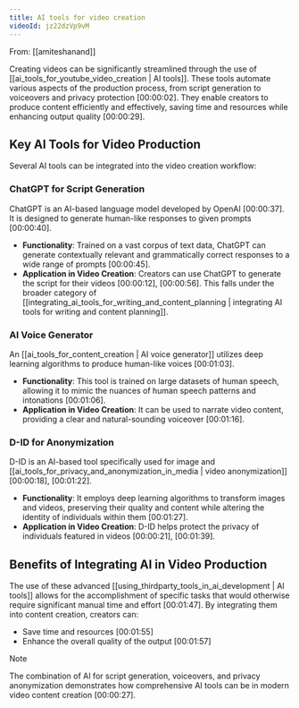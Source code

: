 ```yaml
---
title: AI tools for video creation
videoId: jz22dzVp9vM
---
```


From: [[amiteshanand]] <br/> 

Creating videos can be significantly streamlined through the use of [[ai_tools_for_youtube_video_creation | AI tools]]. These tools automate various aspects of the production process, from script generation to voiceovers and privacy protection <a class="yt-timestamp" data-t="00:00:02">[00:00:02]</a>. They enable creators to produce content efficiently and effectively, saving time and resources while enhancing output quality <a class="yt-timestamp" data-t="00:00:29">[00:00:29]</a>.

## Key AI Tools for Video Production

Several AI tools can be integrated into the video creation workflow:

### ChatGPT for Script Generation

ChatGPT is an AI-based language model developed by OpenAI <a class="yt-timestamp" data-t="00:00:37">[00:00:37]</a>. It is designed to generate human-like responses to given prompts <a class="yt-timestamp" data-t="00:00:40">[00:00:40]</a>.
*   **Functionality**: Trained on a vast corpus of text data, ChatGPT can generate contextually relevant and grammatically correct responses to a wide range of prompts <a class="yt-timestamp" data-t="00:00:45">[00:00:45]</a>.
*   **Application in Video Creation**: Creators can use ChatGPT to generate the script for their videos <a class="yt-timestamp" data-t="00:00:12">[00:00:12]</a>, <a class="yt-timestamp" data-t="00:00:56">[00:00:56]</a>. This falls under the broader category of [[integrating_ai_tools_for_writing_and_content_planning | integrating AI tools for writing and content planning]].

### AI Voice Generator

An [[ai_tools_for_content_creation | AI voice generator]] utilizes deep learning algorithms to produce human-like voices <a class="yt-timestamp" data-t="00:01:03">[00:01:03]</a>.
*   **Functionality**: This tool is trained on large datasets of human speech, allowing it to mimic the nuances of human speech patterns and intonations <a class="yt-timestamp" data-t="00:01:06">[00:01:06]</a>.
*   **Application in Video Creation**: It can be used to narrate video content, providing a clear and natural-sounding voiceover <a class="yt-timestamp" data-t="00:01:16">[00:01:16]</a>.

### D-ID for Anonymization

D-ID is an AI-based tool specifically used for image and [[ai_tools_for_privacy_and_anonymization_in_media | video anonymization]] <a class="yt-timestamp" data-t="00:00:18">[00:00:18]</a>, <a class="yt-timestamp" data-t="00:01:22">[00:01:22]</a>.
*   **Functionality**: It employs deep learning algorithms to transform images and videos, preserving their quality and content while altering the identity of individuals within them <a class="yt-timestamp" data-t="00:01:27">[00:01:27]</a>.
*   **Application in Video Creation**: D-ID helps protect the privacy of individuals featured in videos <a class="yt-timestamp" data-t="00:00:21">[00:00:21]</a>, <a class="yt-timestamp" data-t="00:01:39">[00:01:39]</a>.

## Benefits of Integrating AI in Video Production

The use of these advanced [[using_thirdparty_tools_in_ai_development | AI tools]] allows for the accomplishment of specific tasks that would otherwise require significant manual time and effort <a class="yt-timestamp" data-t="00:01:47">[00:01:47]</a>. By integrating them into content creation, creators can:
*   Save time and resources <a class="yt-timestamp" data-t="00:01:55">[00:01:55]</a>
*   Enhance the overall quality of the output <a class="yt-timestamp" data-t="00:01:57">[00:01:57]</a>

> [!NOTE]
> The combination of AI for script generation, voiceovers, and privacy anonymization demonstrates how comprehensive AI tools can be in modern video content creation <a class="yt-timestamp" data-t="00:00:27">[00:00:27]</a>.